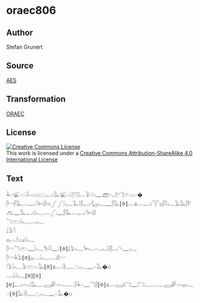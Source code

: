 # oraec806

## Author

Stefan Grunert

## Source

[AES](https://github.com/simondschweitzer/aes)

## Transformation

[ORAEC](https://oraec.github.io/)

## License

<a rel="license" href="http://creativecommons.org/licenses/by-sa/4.0/"><img alt="Creative Commons License" style="border-width:0" src="https://i.creativecommons.org/l/by-sa/4.0/88x31.png" /></a><br />This work is licensed under a <a rel="license" href="http://creativecommons.org/licenses/by-sa/4.0/">Creative Commons Attribution-ShareAlike 4.0 International License</a>

## Text

𓇓𓏏𓆤𓏏𓇳𓄤𓁹𓂓𓈍𓂝𓅓𓆤𓏏𓋔𓉔𓂋𓅱𓇳𓏤𓈖𓊏𓏏𓄂𓍢𓊹𓂧𓊪𓏏�<br>
𓋴𓎡𓋴𓅓𓂋𓂝𓅨𓀀𓁶𓂾𓂾𓍛𓆑𓅓𓎛𓋴𓂝𓃲𓆑𓈖𓋴𓅓[⯑]𓂋𓁷𓂋𓂝𓋳𓐍𓋴𓍙𓆑𓄿𓅓𓋴𓌄𓃹𓈖𓅓𓂝𓍛𓆑𓂋𓂾𓏤𓈖𓋴𓅓𓂋𓂝𓅨𓀀<br>
𓆓𓂧𓍛𓆑𓂋𓆑<br>
𓍑𓅱𓍘<br>
𓐍𓂋𓌂𓃭𓍛𓆑<br>
𓋴𓎡𓆓𓂧𓈖𓍛𓆑𓌸𓇋𓇋𓈖𓍛[⯑]𓍑𓅱𓆑𓅨𓂋𓏏𓂜𓇋𓇋𓋴𓐓𓌈𓈖𓆑<br>
𓋴𓎡𓇓𓅱[⯑]𓐍𓂋𓍛𓆑𓂋𓀀𓎟<br>
𓎗𓅱𓍛𓆑𓅱𓂧𓏏𓅓[⯑]𓁷𓂋𓇋𓇩𓊃𓉵𓆑𓈖𓏏𓅓�𓊖<br>
𓂋𓏙𓍛𓆑[⯑][⯑][⯑]𓂝𓏛𓏤𓇋𓅓𓊃𓈙𓏞𓏛𓂋𓐛𓋴𓇓𓏏𓈖𓆓𓋴[⯑]𓁷𓂋𓈙𓏤𓉐𓈖𓉐𓉻𓂋𓊃𓈙𓏞𓏛𓐍𓆑𓏏[⯑]𓅓𓇋𓇩𓊃𓉵𓆑𓈖𓏏𓅓�𓊖<br>
